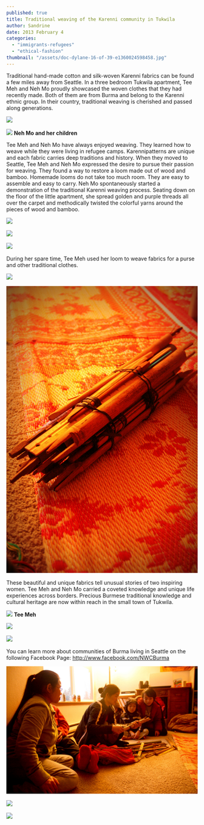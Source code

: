 ```yaml
---
published: true
title: Traditional weaving of the Karenni community in Tukwila
author: Sandrine
date: 2013 February 4
categories: 
  - "immigrants-refugees"
  - "ethical-fashion"
thumbnail: "/assets/doc-dylane-16-of-39-e1360024598458.jpg"
---
```


Traditional hand-made cotton and silk-woven Karenni fabrics can be found a few miles away from Seattle. In a three bedroom Tukwila apartment, Tee Meh and Neh Mo proudly showcased the woven clothes that they had recently made. Both of them are from Burma and belong to the Karenni ethnic group. In their country, traditional weaving is cherished and passed along generations.

![](/assets/doc-dylane-16-of-39.jpg)

![](/assets/doc-dylane-1-of-391.jpg)
**Neh Mo and her children**

Tee Meh and Neh Mo have always enjoyed weaving. They learned how to weave while they were living in refugee camps. Karennipatterns are unique and each fabric carries deep traditions and history. When they moved to Seattle, Tee Meh and Neh Mo expressed the desire to pursue their passion for weaving. They found a way to restore a loom made out of wood and bamboo. Homemade looms do not take too much room. They are easy to assemble and easy to carry. Neh Mo spontaneously started a demonstration of the traditional Karenni weaving process. Seating down on the floor of the little apartment, she spread golden and purple threads all over the carpet and methodically twisted the colorful yarns around the pieces of wood and bamboo.

![](/assets/doc-dylane-9-of-39.jpg)

![](/assets/doc-dylane-12-of-39.jpg)

![](/assets/doc-dylane-37-of-39.jpg)

During her spare time, Tee Meh used her loom to weave fabrics for a purse and other traditional clothes.

![](/assets/doc-dylane-24-of-39.jpg)

![](/assets/doc-dylane-26-of-39.jpg)

These beautiful and unique fabrics tell unusual stories of two inspiring women. Tee Meh and Neh Mo carried a coveted knowledge and unique life experiences across borders. Precious Burmese traditional knowledge and cultural heritage are now within reach in the small town of Tukwila.

![](/assets/doc-dylane-29-of-39.jpg)
**Tee Meh**

![](/assets/doc-dylane-19-of-39.jpg)

![](/assets/doc-dylane-15-of-391.jpg)

You can learn more about communities of Burma living in Seattle on the following Facebook Page: http://www.facebook.com/NWCBurma

![](/assets/doc-dylane-20-of-391.jpg)

![](/assets/doc-dylane-4-of-391.jpg)

![](/assets/doc-dylane-23-of-39.jpg)
